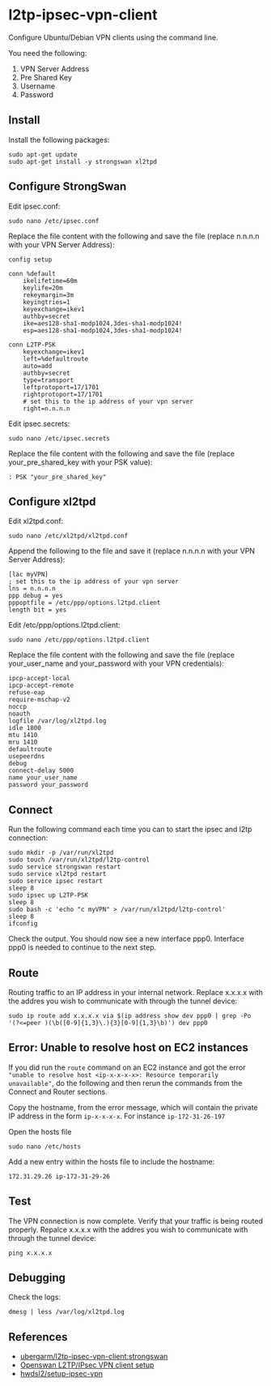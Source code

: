 # l2tp-ipsec-vpn-client

Configure Ubuntu/Debian VPN clients using the command line.

You need the following:

1. VPN Server Address
2. Pre Shared Key
3. Username
4. Password

## Install

Install the following packages:

    sudo apt-get update
    sudo apt-get install -y strongswan xl2tpd

## Configure StrongSwan

Edit ipsec.conf:

    sudo nano /etc/ipsec.conf

Replace the file content with the following and save the file (replace n.n.n.n with your VPN Server Address):

    config setup

    conn %default
        ikelifetime=60m
        keylife=20m
        rekeymargin=3m
        keyingtries=1
        keyexchange=ikev1
        authby=secret
        ike=aes128-sha1-modp1024,3des-sha1-modp1024!
        esp=aes128-sha1-modp1024,3des-sha1-modp1024!

    conn L2TP-PSK
        keyexchange=ikev1
        left=%defaultroute
        auto=add
        authby=secret
        type=transport
        leftprotoport=17/1701
        rightprotoport=17/1701
        # set this to the ip address of your vpn server
        right=n.n.n.n

Edit ipsec.secrets:

    sudo nano /etc/ipsec.secrets

Replace the file content with the following and save the file (replace your_pre_shared_key with your PSK value):

    : PSK "your_pre_shared_key"

## Configure xl2tpd

Edit xl2tpd.conf:

    sudo nano /etc/xl2tpd/xl2tpd.conf

Append the following to the file and save it (replace n.n.n.n with your VPN Server Address):

    [lac myVPN]
    ; set this to the ip address of your vpn server
    lns = n.n.n.n
    ppp debug = yes
    pppoptfile = /etc/ppp/options.l2tpd.client
    length bit = yes

Edit /etc/ppp/options.l2tpd.client:

    sudo nano /etc/ppp/options.l2tpd.client

Replace the file content with the following and save the file (replace your_user_name and your_password with your VPN credentials):

    ipcp-accept-local
    ipcp-accept-remote
    refuse-eap
    require-mschap-v2
    noccp
    noauth
    logfile /var/log/xl2tpd.log
    idle 1800
    mtu 1410
    mru 1410
    defaultroute
    usepeerdns
    debug
    connect-delay 5000
    name your_user_name
    password your_password

## Connect

Run the following command each time you can to start the ipsec and l2tp connection:

    sudo mkdir -p /var/run/xl2tpd
    sudo touch /var/run/xl2tpd/l2tp-control
    sudo service strongswan restart
    sudo service xl2tpd restart
    sudo service ipsec restart
    sleep 8
    sudo ipsec up L2TP-PSK
    sleep 8
    sudo bash -c 'echo "c myVPN" > /var/run/xl2tpd/l2tp-control'
    sleep 8
    ifconfig

Check the output. You should now see a new interface ppp0. Interface ppp0 is needed to continue to the next step.

## Route

Routing traffic to an IP address in your internal network. Replace x.x.x.x with the addres you wish to communicate with through the tunnel device:

    sudo ip route add x.x.x.x via $(ip address show dev ppp0 | grep -Po '(?<=peer )(\b([0-9]{1,3}\.){3}[0-9]{1,3}\b)') dev ppp0

## Error: Unable to resolve host on EC2 instances

If you did run the `route` command on an EC2 instance and got the error `"unable to resolve host <ip-x-x-x-x>: Resource temporarily unavailable"`, do the following and then rerun the commands from the Connect and Router sections.

Copy the hostname, from the error message, which will contain the private IP address in the form `ip-x-x-x-x`. For instance `ip-172-31-26-197`

Open the hosts file

    sudo nano /etc/hosts

Add a new entry within the hosts file to include the hostname:

    172.31.29.26 ip-172-31-29-26

## Test

The VPN connection is now complete. Verify that your traffic is being routed properly. Repalce x.x.x.x with the addres you wish to communicate with through the tunnel device:

    ping x.x.x.x

## Debugging

Check the logs:

    dmesg | less /var/log/xl2tpd.log

## References

- [ubergarm/l2tp-ipsec-vpn-client:strongswan](https://github.com/ubergarm/l2tp-ipsec-vpn-client/tree/strongswan)
- [Openswan L2TP/IPsec VPN client setup](https://wiki.archlinux.org/index.php/Openswan_L2TP/IPsec_VPN_client_setup)
- [hwdsl2/setup-ipsec-vpn](https://github.com/hwdsl2/setup-ipsec-vpn/blob/master/docs/clients.md#configure-linux-vpn-clients-using-the-command-line)
